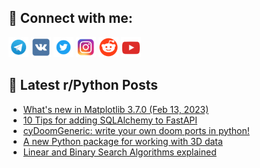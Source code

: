 ## 🔎 Connect with me:
[<img src="https://github.com/bullbesh/bullbesh/blob/main/images/Telegram.png" width="32" height="32" />](https://t.me/bullbesh)
[<img src="https://github.com/bullbesh/bullbesh/blob/main/images/VK.png" width="32" height="32" />](https://vk.com/bullbesh)
[<img src="https://github.com/bullbesh/bullbesh/blob/main/images/Twitter.png" width="32" height="32" />](https://twitter.com/bullbesh1)
[<img src="https://github.com/bullbesh/bullbesh/blob/main/images/Instagram.png" width="32" height="32" />](https://www.instagram.com/bullbesh)
[<img src="https://github.com/bullbesh/bullbesh/blob/main/images/Reddit.png" width="32" height="32" />](https://www.reddit.com/user/bullbesh)
[<img src="https://github.com/bullbesh/bullbesh/blob/main/images/YouTube.png" width="32" height="32" />](https://www.youtube.com/channel/UCtfjRs6uzgq5mfm8S06WTcg)

## 📕 Latest r/Python Posts
<!-- BLOG-POST-LIST:START -->
- [What&#39;s new in Matplotlib 3.7.0 &lpar;Feb 13, 2023&rpar;](https://www.reddit.com/r/Python/comments/1133hk1/whats_new_in_matplotlib_370_feb_13_2023/)
- [10 Tips for adding SQLAlchemy to FastAPI](https://www.reddit.com/r/Python/comments/11332r2/10_tips_for_adding_sqlalchemy_to_fastapi/)
- [cyDoomGeneric: write your own doom ports in python!](https://www.reddit.com/r/Python/comments/1131y8s/cydoomgeneric_write_your_own_doom_ports_in_python/)
- [A new Python package for working with 3D data](https://www.reddit.com/r/Python/comments/1131i0k/a_new_python_package_for_working_with_3d_data/)
- [Linear and Binary Search Algorithms explained](https://www.reddit.com/r/Python/comments/112zwuw/linear_and_binary_search_algorithms_explained/)
<!-- BLOG-POST-LIST:END -->
